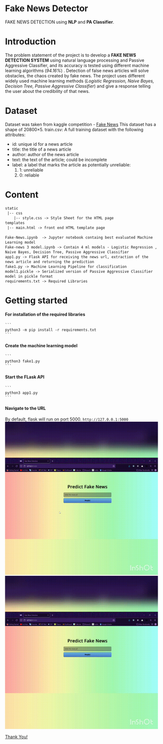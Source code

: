 # Fake News Detector
 FAKE NEWS DETECTION using **NLP** and **PA Classifier**.




# Introduction
The problem statement of the project is to develop a **FAKE NEWS DETECTION SYSTEM** using natural language processing and Passive Aggressive Classifier, and its accuracy is tested using different machine learning algorithms (_94.16%_) . Detection of false news articles will solve obstacles, the chaos created by fake news. The project uses different widely used machine learning methods (_Logistic Regression, Naive Bayes, Decision Tree, Passive Aggressive Classifier_) and give a response telling the user about the credibility of that news.

# Dataset
 Dataset was taken from kaggle competition - [Fake News](https://www.kaggle.com/c/fake-news/data)
This dataset has a shape of 20800×5. 
train.csv: A full training dataset with the following   attributes:
* id: unique id for a news article
* title: the title of a news article
* author: author of the news article
* text: the text of the article; could be incomplete
* label: a label that marks the article as potentially unreliable:
    1. 1: unreliable
    2. 0: reliable


# Content

```
static
 |-- css
	|-- style.css -> Style Sheet for the HTML page
templates
 |-- main.html -> front end HTML template page 

Fake-News.ipynb  -> Jupyter notebook containg best evaluated Machine Learning model
Fake-news 3 model.ipynb -> Contain 4 ml models - Logistic Regression , Naive Bayes, Decision Tree, Passive Aggressive Classifier
app1.py -> Flask API for receiving the news url, extraction of the news article and returning the prediction 
fake1.py -> Machine Learning Pipeline for classification 
model1.pickle -> Serialized version of Passive Aggressive Classifier model in pickle format
requirements.txt -> Required Libraries 
``` 
# Getting started

#### For installation of the required libraries 
	```
	python3 -m pip install -r requirements.txt
	```
#### Create the machine learning model
	```
	python3 fake1.py
	```
#### Start the FLask API
	```
	python3 app1.py
	```
#### Navigate to the URL 
By default, flask will run on port 5000.
	```
	http://127.0.0.1:5000
	```
<img src="image/fake.gif">
<img src="image/real.gif">

[Thank You!](https://medium.com/analytics-vidhya/building-a-fake-news-classifier-deploying-it-using-flask-6aac31dfe31d)

